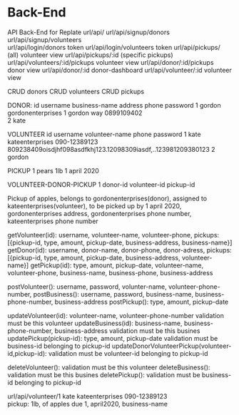 # Back-End
API Back-End for Replate
url/api/
url/api/signup/donors
url/api/signup/volunteers           
url/api/login/donors                token
url/api/login/volunteers            token
url/api/pickups/                    (all) volunteer view
url/api/pickups/:id                 (specific pickups) 
url/api/volunteers/:id/pickups      volunteer view
url/api/donor/:id/pickups           donor view
url/api/donor/:id                   donor-dashboard
url/api/volunteer/:id               volunteer view

CRUD donors
CRUD volunteers
CRUD pickups

DONOR:
id  username    business-name     address         phone         password
1   gordon  gordonenterprises   1 gordon way    0899109402      
2   kate

VOLUNTEER
id  username    volunteer-name  phone                           password
1   kate    kateenterprises     090-12389123                    809238409oisdjhf098asdfkhj123.12098309iasdf,..123981209380123
2   gordon

PICKUP
1   pears  1lb                 1 april 2020

VOLUNTEER-DONOR-PICKUP
1   donor-id    volunteer-id     pickup-id


Pickup of apples, belongs to gordonenterprises(donor), assigned to kateenterprises(volunteer), to be picked up by 1 april 2020, gordonenterprises address, gordonenterprises phone number, kateenterprises phone number

getVolunteer(id):   username, volunteer-name, volunteer-phone, pickups: [{pickup-id, type, amount, pickup-date, business-address, business-name}]
getDonor(id):       username, donor-name, donor-phone, donor-adress, pickups: [{pickup-id, type, amount, pickup-date, business-address, volunteer-name}]
getPickup(id):      type, amount, pickup-date, volunteer-name, volunteer-phone, business-name, business-phone, business-address

postVolunteer():    username, password, volunter-name, volunteer-phone-number, 
postBusiness():     username, password, business-name, business-phone-number, business-address
postPickup():       type, amount, pickup-date

updateVolunteer(id):                  volunteer-name, volunteer-phone-number                                validation must be this volunteer
updateBusiness(id):                   business-name, business-phone-number, business-address                validation must be this busines
updatePickup(pickup-id):              type, amount, pickup-date                                             validation must be business-id belonging to pickup-id
updateDonorVolunteerPickup(volunteer-id,pickup-id):                                                         validation must be volunteer-id belonging to pickup-id

deleteVolunteer():                                                                                          validation must be this volunteer
deleteBusiness():                                                                                           validation must be this busines
deletePickup():                                                                                             validation must be business-id belonging to pickup-id

url/api/volunteer/1
kate kateenterprises 090-12389123  
        pickup: 1lb, of apples due 1, april2020, business-name
